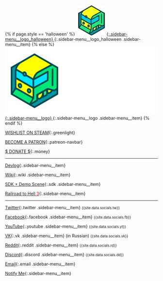 <script>
  let wishlistModal = " <div class=\"wishlist-modal\"><div class=\"wishlist-modal-content\"><iframe src=\"https://store.steampowered.com/widget/732050/\"frameborder=\"0\"class=\"widget-steam_modal\"</iframe></div></div>";
  $('.page-sidebar').prepend(wishlistModal);

  let burgerIco = "<div class=\"burgerMenu\"><div class=\"burgerMenu__bar1\"></div><div class=\"burgerMenu__bar2\"></div><div class=\"burgerMenu__bar3\"></div></div>";
  $('body').prepend(burgerIco);
</script>

{% if page.style == 'halloween' %}
[ ![Logo](/assets/logo_halloween.gif){:.sidebar-menu__logo_halloween} ](/){:.sidebar-menu__logo_halloween .sidebar-menu__item}
{% else %}
[ ![Logo](/assets/press/voxeltycoon_text.png){:.sidebar-menu__logo} ](/){:.sidebar-menu__logo .sidebar-menu__item}
{% endif %}


[WISHLIST ON STEAM](http://store.steampowered.com/app/732050/Voxel_Tycoon/){:.greenlight}

[BECOME A PATRON](https://www.patreon.com/bePatron?u=7655118){:.patreon-navbar}

[$ DONATE $](/donate){:.money}

***

<!-- <iframe style="margin-left:-20px" frameborder="0" src="https://itch.io/embed/434404?linkback=true&amp;border_width=0&amp;bg_color=18182d&amp;fg_color=ffffff&amp;link_color=8768ff&amp;border_color=18182d" width="206" height="165"></iframe> -->

[Devlog](/devlog){:.sidebar-menu__item}

[Wiki](https://voxeltycoon.gamepedia.com){:.wiki .sidebar-menu__item}

<!-- [Roadmap](https://trello.com/b/3susroHe/vt-roadmap){:.sidebar-menu__item} -->

[SDK + Demo Scene](/sdk){:.sdk .sidebar-menu__item}

[Railroad to Hell <span style="color:red">3</span>](/railroad-to-hell){:.sidebar-menu__item}

***

[Twitter](//twitter.com/VoxelTycoon){:.twitter .sidebar-menu__item} <small>{{site.data.socials.tw}}</small>

[Facebook](//facebook.com/VoxelTycoon){:.facebook .sidebar-menu__item} <small>{{site.data.socials.fb}} </small>

[YouTube](//youtube.com/c/voxeltycoongame){:.youtube .sidebar-menu__item} <small>{{site.data.socials.yt}} </small>

[VK](//vk.com/VoxelTycoon){:.vk .sidebar-menu__item} (in Russian) <small>{{site.data.socials.vk}}</small>

[Reddit](//reddit.com/r/voxeltycoon){:.reddit .sidebar-menu__item} <small>{{site.data.socials.rd}} </small>

[Discord](//discord.gg/64KPWd5){:.discord .sidebar-menu__item} <small>{{site.data.socials.dd}} </small>

[Email](mailto:dev@voxeltycoon.xyz){:.email .sidebar-menu__item}

[Notify Me]({{site.newsletter_url}}){:.sidebar-menu__item}

<script>
$('.greenlight').click(function(event) {
    event.preventDefault()
    $('.wishlist-modal').fadeIn(300)
})

$('.wishlist-modal').click(function(event) {
    $('.wishlist-modal').fadeOut(200)
})

let burgerStatus = true;
$('.burgerMenu').click(() => {
  if(burgerStatus){
    $('.burgerMenu__bar1').addClass('burgerMenu__bar1_transform');
    $('.burgerMenu__bar2').addClass('burgerMenu__bar2_transform');
    $('.burgerMenu__bar3').addClass('burgerMenu__bar3_transform');
    $('.page-sidebar').addClass('page-sidebar_modal');
    $('body').addClass('noscroll');
    burgerStatus = false;
  } else {
    $('.burgerMenu__bar1').removeClass('burgerMenu__bar1_transform');
    $('.burgerMenu__bar2').removeClass('burgerMenu__bar2_transform');
    $('.burgerMenu__bar3').removeClass('burgerMenu__bar3_transform');
    $('.page-sidebar').removeClass('page-sidebar_modal');
    $('body').removeClass('noscroll');
    burgerStatus = true;
  }
})

</script>

<script type="text/javascript" src="/assets/js/sticky-sidebar.js"></script>
<script type="text/javascript">
  var stickySideBar = new StickySidebar('.sidebar-menu', {
    topSpacing: 10,
    bottomSpacing: 0,
    containerSelector: '.page-sidebar',
    innerWrapperSelector: '.sidebar-menu__inner',
  });
  $(window).ready(function() {
    stickySideBar.updateSticky();
    setTimeout(() => {
      stickySideBar.updateSticky();
    }, 1000)
  });
</script>